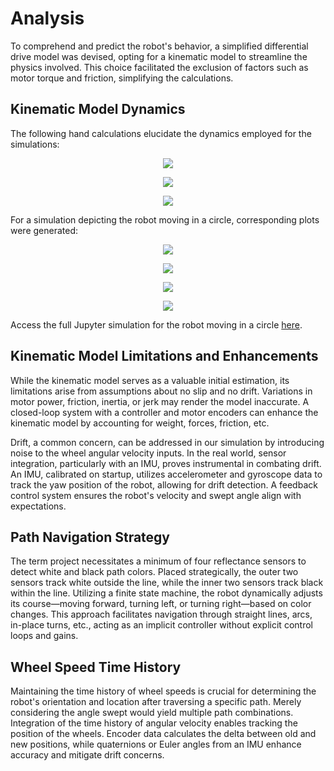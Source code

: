 # Analysis

To comprehend and predict the robot's behavior, a simplified differential drive model was devised, opting for a kinematic model to streamline the physics involved. This choice facilitated the exclusion of factors such as motor torque and friction, simplifying the calculations.

## Kinematic Model Dynamics

The following hand calculations elucidate the dynamics employed for the simulations:

<p align="center">
  <img src="/docs/assets/images/hw3-1.JPG" />
</p>
<p align="center">
  <img src="/docs/assets/images/hw3-2.JPG" />
</p>
<p align="center">
  <img src="/docs/assets/images/hw3-3.JPG" />
</p>

For a simulation depicting the robot moving in a circle, corresponding plots were generated:

<p align="center">
  <img src="/docs/assets/images/hw_x-t.png" />
</p>
<p align="center">
  <img src="/docs/assets/images/hw_y-t.png" />
</p>
<p align="center">
  <img src="/docs/assets/images/hw_h-t.png" />
</p>
<p align="center">
  <img src="/docs/assets/images/hw_x-y.png" />
</p>

Access the full Jupyter simulation for the robot moving in a circle [here](/code/HW0x03.ipynb).

## Kinematic Model Limitations and Enhancements

While the kinematic model serves as a valuable initial estimation, its limitations arise from assumptions about no slip and no drift. Variations in motor power, friction, inertia, or jerk may render the model inaccurate. A closed-loop system with a controller and motor encoders can enhance the kinematic model by accounting for weight, forces, friction, etc.

Drift, a common concern, can be addressed in our simulation by introducing noise to the wheel angular velocity inputs. In the real world, sensor integration, particularly with an IMU, proves instrumental in combating drift. An IMU, calibrated on startup, utilizes accelerometer and gyroscope data to track the yaw position of the robot, allowing for drift detection. A feedback control system ensures the robot's velocity and swept angle align with expectations.

## Path Navigation Strategy

The term project necessitates a minimum of four reflectance sensors to detect white and black path colors. Placed strategically, the outer two sensors track white outside the line, while the inner two sensors track black within the line. Utilizing a finite state machine, the robot dynamically adjusts its course—moving forward, turning left, or turning right—based on color changes. This approach facilitates navigation through straight lines, arcs, in-place turns, etc., acting as an implicit controller without explicit control loops and gains.

## Wheel Speed Time History

Maintaining the time history of wheel speeds is crucial for determining the robot's orientation and location after traversing a specific path. Merely considering the angle swept would yield multiple path combinations. Integration of the time history of angular velocity enables tracking the position of the wheels. Encoder data calculates the delta between old and new positions, while quaternions or Euler angles from an IMU enhance accuracy and mitigate drift concerns.

